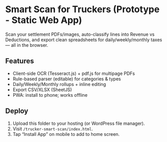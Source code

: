   
# Smart Scan for Truckers (Prototype - Static Web App)  
  
Scan your settlement PDFs/images, auto-classify lines into Revenue vs Deductions, and export clean spreadsheets for daily/weekly/monthly taxes — all in the browser.  
  
## Features  
- Client-side OCR (Tesseract.js) + pdf.js for multipage PDFs  
- Rule-based parser (editable) for categories & types  
- Daily/Weekly/Monthly rollups + inline editing  
- Export CSV/XLSX (SheetJS)  
- PWA: install to phone; works offline  
  
## Deploy  
1. Upload this folder to your hosting (or WordPress file manager).  
2. Visit `/trucker-smart-scan/index.html`.  
3. Tap “Install App” on mobile to add to home screen.  
